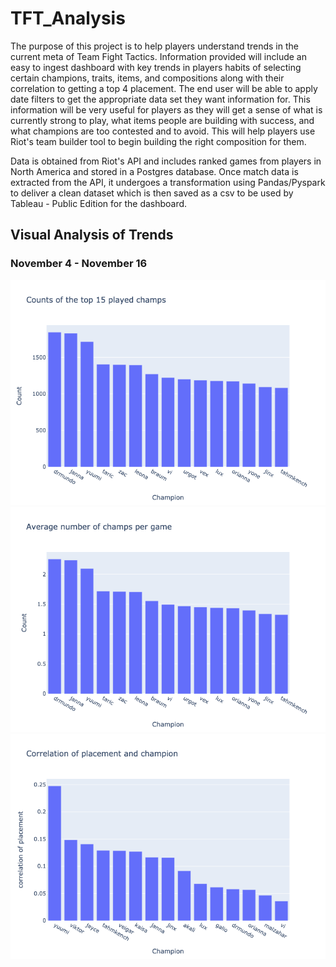 # TFT_Analysis

The purpose of this project is to help players understand trends in the current meta of Team Fight Tactics. Information provided will include an easy to ingest dashboard with key trends in players habits of selecting certain champions, traits, items, and compositions along with their correlation to getting a top 4 placement. The end user will be able to apply date filters to get the appropriate data set they want information for. This information will be very useful for players as they will get a sense of what is currently strong to play, what items people are building with success, and what champions are too contested and to avoid. This will help players use Riot's team builder tool to begin building the right composition for them.

Data is obtained from Riot's API and includes ranked games from players in North America and stored in a Postgres database. Once match data is extracted from the API, it undergoes a transformation using Pandas/Pyspark to deliver a clean dataset which is then saved as a csv to be used by Tableau - Public Edition for the dashboard.

## Visual Analysis of Trends

### November 4 - November 16
![Total_Champion_plays](/images/total_champ_usage.png)
![Average_Champion_plays](/images/average_champ_usage.png)
![Correlation_Champions](/images/correlation_placement_champion.png)